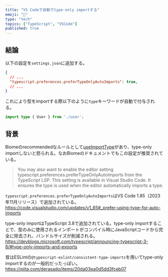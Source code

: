 ```yaml
---
title: "VS Codeで自動でtype-only importする"
emoji: "🛵"
type: "tech"
topics: ["TypeScript", "VSCode"]
published: true
---
```


## 結論

以下の設定を`settings.json`に追加する。

```json
{
  // ...
  "typescript.preferences.preferTypeOnlyAutoImports": true,
  // ...
}
```

これにより型をimportする際以下のように`type`キーワードが自動で付与される。

```typescript
import type { User } from './user';
```

## 背景

Biomeのrecommendedなルールとして[useImportType](https://biomejs.dev/linter/rules/use-import-type/)があり、type-only importしないと怒られる。なおBiomeのドキュメントでもこの設定が推奨されている。
> You may also want to enable the editor setting typescript.preferences.preferTypeOnlyAutoImports from the TypeScript LSP. This setting is available in Visual Studio Code. It ensures the type is used when the editor automatically imports a type.

`typescript.preferences.preferTypeOnlyAutoImports`はVS Code 1.85（2023年11月リリース）で追加されている。
<https://code.visualstudio.com/updates/v1_85#_prefer-using-type-for-auto-imports>

type-only importはTypeScript 3.8で追加されている。type-only importすることで、型のみに使用されるインポートがコンパイル時にJavaScriptコードから完全に除去され、バンドルサイズが削減される。
<https://devblogs.microsoft.com/typescript/announcing-typescript-3-8/#type-only-imports-and-exports>

昔はESLintの`@typescript-eslint/consistent-type-imports`を用いてtype-only importするのが一般的だったっぽい。
<https://qiita.com/derasado/items/20da03ea0d5dd3fceb07>

